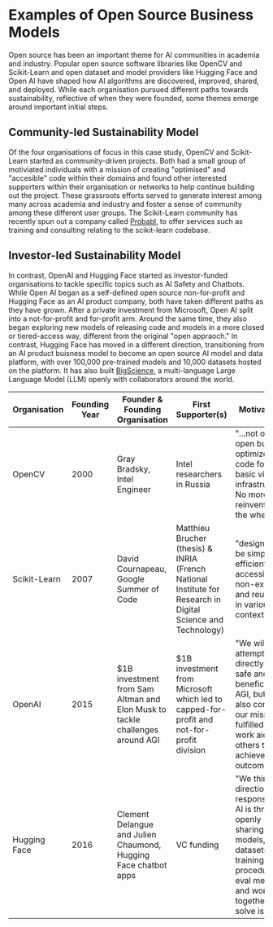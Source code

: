 # Examples of Open Source Business Models

Open source has been an important theme for AI communities in academia and industry. Popular open source software libraries like OpenCV and Scikit-Learn and open dataset and model providers like Hugging Face and Open AI have shaped how AI algorithms are discovered, improved, shared, and deployed. While each organisation pursued different paths towards sustainability, reflective of when they were founded, some themes emerge around important initial steps.
 
## Community-led Sustainability Model
Of the four organisations of focus in this case study, OpenCV and Scikit-Learn started as community-driven projects. 
Both had a small group of motiviated individuals with a mission of creating "optimised" and "accesible" code within their domains and found other interested supporters within their organisation or networks to help continue building out the project. 
These grassroots efforts served to generate interest among many across academia and industry and foster a sense of community among these different user groups. 
The Scikit-Learn community has recently spun out a company called [Probabl](https://techcrunch.com/2024/02/01/probabl-is-a-new-ai-company-built-around-popular-library-scikit-learn/), to offer services such as training and consulting relating to the scikit-learn codebase. 

## Investor-led Sustainability Model
In contrast, OpenAI and Hugging Face started as investor-funded organisations to tackle specific topics such as AI Safety and Chatbots. 
While Open AI began as a self-defined open source non-for-profit and Hugging Face as an AI product company, both have taken different paths as they have grown. 
After a private investment from Microsoft, Open AI split into a not-for-profit and for-profit arm. 
Around the same time, they also began exploring new models of releasing code and models in a more closed or tiered-access way, different from the original "open appraoch." 
In contrast, Hugging Face has moved in a different direction, transitioning from an AI product buisness model to become an open source AI model and data platform, with over 100,000 pre-trained models and 10,000 datasets hosted on the platform. 
It has also built [BigScience](https://bigscience.huggingface.co/), a multi-language Large Language Model (LLM) openly with collaborators around the world.

| Organisation | Founding Year | Founder & Founding Organisation | First Supporter(s) | Motivations |
| -------- | -------- | -------- | -------- | -------- |
| OpenCV     | 2000     | Gray Bradsky, Intel Engineer     | Intel researchers in Russia     | "...not only open but also optimized code for basic vision infrastructure. No more reinventing the wheel.""     |
| Scikit-Learn     | 2007     | David Cournapeau, Google Summer of Code     | Matthieu Brucher (thesis) & INRIA (French National Institute for Research in Digital Science and Technology)     | "designed to be simple and efficient, accessible to non-experts, and reusable in various contexts"     |
| OpenAI    | 2015     | $1B investment from Sam Altman and Elon Musk to tackle challenges around AGI     | $1B investment from Microsoft which led to capped-for-profit and not-for-profit division    | "We will attempt to directly build safe and beneficial AGI, but will also consider our mission fulfilled if our work aids others to achieve this outcome."     |
| Hugging Face     | 2016     | Clement Delangue and Julien Chaumond, Hugging Face chatbot apps     | VC funding     | "We think the direction of responsible AI is through openly sharing models, datasets, training procedures, eval metrics, and working together to solve issues"    |
